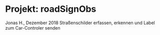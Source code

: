 # Projekt: roadSignObs
Jonas H., Dezember 2018
Straßenschilder erfassen, erkennen und Label zum Car-Controler senden
